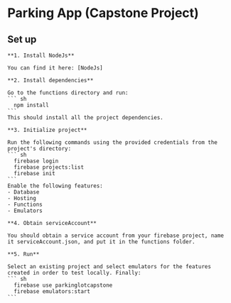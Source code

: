   # Parking App (Capstone Project)
  ## Set up

    **1. Install NodeJs**

    You can find it here: [NodeJs]

    **2. Install dependencies**

    Go to the functions directory and run:
    ``` sh
      npm install
    ```
    This should install all the project dependencies.

    **3. Initialize project**

    Run the following commands using the provided credentials from the project's directory:
    ``` sh
      firebase login
      firebase projects:list
      firebase init
    ```
    Enable the following features:
    - Database
    - Hosting
    - Functions
    - Emulators

    **4. Obtain serviceAccount**

    You should obtain a service account from your firebase project, name it serviceAccount.json, and put it in the functions folder.

    **5. Run**

    Select an existing project and select emulators for the features created in order to test locally. Finally:
    ``` sh
      firebase use parkinglotcapstone
      firebase emulators:start
    ```
  [NodeJs]: <https://nodejs.org/en/>
